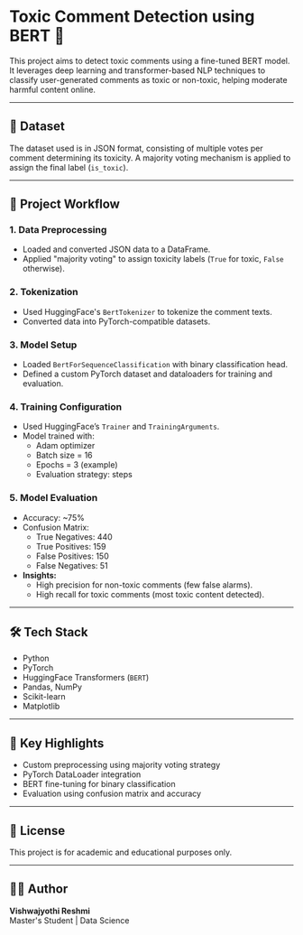 # Toxic Comment Detection using BERT 🚫

This project aims to detect toxic comments using a fine-tuned BERT model. It leverages deep learning and transformer-based NLP techniques to classify user-generated comments as toxic or non-toxic, helping moderate harmful content online.

---

## 📁 Dataset

The dataset used is in JSON format, consisting of multiple votes per comment determining its toxicity. A majority voting mechanism is applied to assign the final label (`is_toxic`).

---

## 🧪 Project Workflow

### 1. Data Preprocessing
- Loaded and converted JSON data to a DataFrame.
- Applied "majority voting" to assign toxicity labels (`True` for toxic, `False` otherwise).

### 2. Tokenization
- Used HuggingFace's `BertTokenizer` to tokenize the comment texts.
- Converted data into PyTorch-compatible datasets.

### 3. Model Setup
- Loaded `BertForSequenceClassification` with binary classification head.
- Defined a custom PyTorch dataset and dataloaders for training and evaluation.

### 4. Training Configuration
- Used HuggingFace’s `Trainer` and `TrainingArguments`.
- Model trained with:
  - Adam optimizer
  - Batch size = 16
  - Epochs = 3 (example)
  - Evaluation strategy: steps
  
### 5. Model Evaluation
- Accuracy: ~75%
- Confusion Matrix:
  - True Negatives: 440
  - True Positives: 159
  - False Positives: 150
  - False Negatives: 51
- **Insights:**
  - High precision for non-toxic comments (few false alarms).
  - High recall for toxic comments (most toxic content detected).

---

## 🛠️ Tech Stack

- Python 
- PyTorch
- HuggingFace Transformers (`BERT`)
- Pandas, NumPy
- Scikit-learn
- Matplotlib

---

## 📌 Key Highlights

- Custom preprocessing using majority voting strategy
- PyTorch DataLoader integration
- BERT fine-tuning for binary classification
- Evaluation using confusion matrix and accuracy

---

## 📄 License

This project is for academic and educational purposes only.

---

## 🙋‍♀️ Author

**Vishwajyothi Reshmi**  
Master's Student | Data Science  
